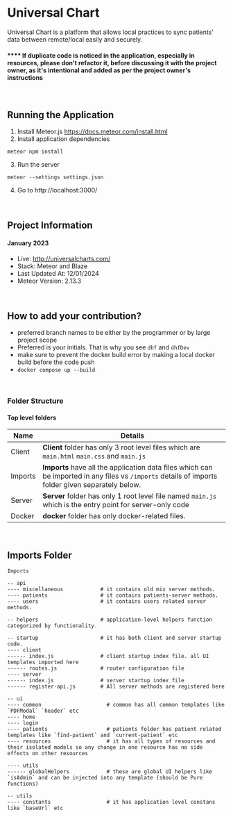 # Universal Chart

Universal Chart is a platform that allows local practices to sync patients' data between remote/local easily and securely.

#### **** If duplicate code is noticed in the application, especially in resources, please don't refactor it, before discussing it with the project owner, as it's intentional and added as per the project owner's instructions

<br>

## Running the Application

1. Install Meteor.js https://docs.meteor.com/install.html
2. Install application dependencies

~~~
meteor npm install
~~~

3. Run the server

~~~
meteor --settings settings.json
~~~

4. Go to http://localhost:3000/

<br>

## Project Information

#### January 2023

- Live: http://universalcharts.com/
- Stack: Meteor and Blaze
- Last Updated At: 12/01/2024
- Meteor Version: 2.13.3

<br>

## How to add your contribution?
- preferred branch names to be either by the programmer or by large project scope
- Preferred is your initials. That is why you see `dhf` and `dhfDev`
- make sure to prevent the docker build error by making a local docker build before the code push
- `docker compose up --build`

<br>

### Folder Structure

#### Top level folders

| Name | Details |
| ------ | ----------- |
| Client   | **Client** folder has only 3 root level files which are `main.html` `main.css` and `main.js` |
| Imports | **Imports** have all the application data files which can be imported in any files vs `/imports` details of imports folder given separately below. |
| Server | **Server** folder has only 1 root level file named `main.js` which is the entry point for server-only code |
| Docker | **docker** folder has only docker-related files. |

<br>

## Imports Folder

```
Imports

-- api
---- miscellaneous            # it contains old mix server methods.
---- patients                 # it contains patients-server methods.
---- users                    # it contains users related server methods.

-- helpers                    # application-level helpers function categorized by functionality.

-- startup                    # it has both client and server startup code.
---- client
------ index.js               # client startup index file. all UI templates imported here
------ routes.js              # router configuration file
---- server
------ index.js               # server startup index file
------ register-api.js        # All server methods are registered here

-- ui
---- common                     # common has all common templates like `PDFModal` `header` etc
---- home
---- login
---- patients                   # patients folder has patient related templates like `find-patient` and `current-patient` etc
---- resources                  # it has all types of resources and their isolated models so any change in one resource has no side effects on other resources

---- utils
------ globalHelpers            # these are global UI helpers like `isAdmin` and can be injected into any template (should be Pure functions) 

-- utils
---- constants                  # it has application level constans like `baseUrl` etc
